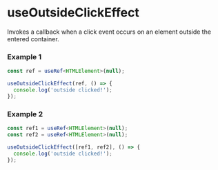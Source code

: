 # useOutsideClickEffect

Invokes a callback when a click event occurs on an element outside the entered container.

### Example 1

```ts
const ref = useRef<HTMLElement>(null);

useOutsideClickEffect(ref, () => {
  console.log('outside clicked!');
});
```

### Example 2

```ts
const ref1 = useRef<HTMLElement>(null);
const ref2 = useRef<HTMLElement>(null);

useOutsideClickEffect([ref1, ref2], () => {
  console.log('outside clicked!');
});
```
